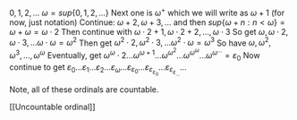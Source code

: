 $0,1,2,\dots$ 
$\omega=sup \{ 0,1,2,\dots \}$ 
Next one is $\omega^{+}$ which we will write as $\omega+1$ (for now, just notation)
Continue: $\omega+2,\omega+3,\dots$ and then 
$sup \{ \omega+n :n<\omega\}=\omega+\omega=\omega \cdot 2$
Then continue with 
$\omega \cdot 2+1,\omega \cdot 2+2,\dots,\omega \cdot 3$
So get 
$\omega,\omega \cdot 2,\omega \cdot 3,\dots \omega \cdot \omega=\omega^{2}$
Then get $\omega^{2}\cdot 2,\omega^{2} \cdot 3,\dots \omega^{2}\cdot \omega=\omega^{3}$
So have
$\omega,\omega^{2},\omega^{3},\dots,\omega^{\omega}$
Eventually, get 
$\omega^{\omega }\cdot 2\dots \omega^{\omega+1}\dots \omega^{\omega^{2}}\dots \omega^{\omega^{\omega}}\dots \omega^{\omega^{\dots}}=\varepsilon_{0}$
Now continue to get
$\varepsilon_{0}\dots\varepsilon_{1}\dots \varepsilon_{2}\dots\varepsilon_{\omega}\dots\varepsilon_{\varepsilon_{0}}\dots\varepsilon_{\varepsilon_{\varepsilon_{0}}}\dots\varepsilon_{\varepsilon_{\varepsilon_{\dots}}}\dots$

Note, all of these ordinals are countable.

[[Uncountable ordinal]]